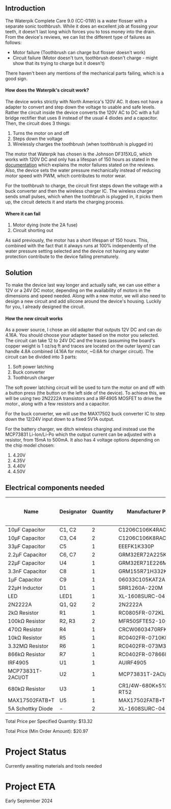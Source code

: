 ## Introduction

The Waterpik Complete Care 9.0 (CC-01W) is a water flosser with a separate sonic toothbrush. While it does an excellent job at flossing your teeth, it doesn't last long which forces you to toss money into the drain. From the device's reviews, we can list the different type of failures as follows:
- Motor failure (Toothbrush can charge but flosser doesn't work)
- Circuit failure (Motor doesn't turn, toothbrush doesn't charge - might show that its trying to charge but it doesn't)

There haven't been any mentions of the mechanical parts failing, which is a good sign.

#### How does the Waterpik's circuit work?
The device works strictly with North America's 120V AC. It does not have a adapter to convert and step down the voltage to usable and safe levels. Rather the circuit inside the device converts the 120V AC to DC with a full bridge rectifier that uses 8 instead of the usual 4 diodes and a capacitor. Then, the circuit does 3 things:
1. Turns the motor on and off
2. Steps down the voltage
3. Wirelessly charges the toothbrush (when toothbrush is plugged in)

The motor that Waterpik has chosen is the Johnson DF315XLG, which works with 120V DC and only has a lifespan of 150 hours as stated in the [documentation](https://www.effebibo.it/wp-content/uploads/2019/03/Series_High%20Voltage%20DC%20Motors_Metric.pdf) which explains the motor failures stated on the reviews. Also, the device sets the water pressure mechanically instead of reducing motor speed with PWM, which contributes to motor wear. 

For the toothbrush to charge, the circuit first steps down the voltage with a buck converter and then the wireless charger IC. The wireless charger sends small pulses, which when the toothbrush is plugged in, it picks them up, the circuit detects it and starts the charging process.

#### Where it can fail
1. Motor dying (note the 2A fuse)
3. Circuit shorting out

As said previously, the motor has a short lifespan of 150 hours. This, combined with the fact that it always runs at 100% independently of the water pressure setting selected and the device not having any water protection contribute to the device failing prematurely.

## Solution

To make the device last way longer and actually safe, we can use either a 12V or a 24V DC motor, depending on the availability of motors in the dimensions and speed needed. Along with a new motor, we will also need to design a new circuit and add silicone around the device's housing.
Luckily for you, I already designed the circuit.

#### How the new circuit works
As a power source, I chose an old adapter that outputs 12V DC and can do 4.16A. You should choose your adapter based on the motor you selected. The circuit can take 12 to 24V DC and the traces (assuming the board's copper weight is 1 oz/sq ft and traces are located on the outer layers) can handle 4.8A combined (4.16A for motor, ~0.6A for charger circuit). The circuit can be divided into 3 parts:

1. Soft power latching
2. Buck converter
3. Toothbrush charger

The soft power latching circuit will be used to turn the motor on and off with a button press (the button on the left side of the device). To achieve this, we will be using two 2N2222A transistors and a IRF4905 MOSFET to drive the motor., along with a few resistors and a capacitor.

For the buck converter, we will use the MAX17502 buck converter IC to step down the 12/24V input down to a fixed 5V1A output.

For the battery charger, we ditch wireless charging and instead use the MCP73831 Li-Ion/Li-Po which the output current can be adjusted with a resistor, from 15mA to 500mA. It also has 4 voltage options depending on the chip model chosen:
1. 4.20V
2. 4.35V
3. 4.40V
4. 4.50V

<!-- START COMPONENTS SECTION -->
## Electrical components needed

| Name | Designator | Quantity | Manufacturer Part | Supplier | Supplier Part | Price per Unit (USD) | Price per Specified Quantity (USD) | Total Price (Min Order Amount) (USD) |
| --- | --- | --- | --- | --- | --- | --- | --- | --- |
| 10µF Capacitor | C1, C2 | 2 | C1206C106K4RACAUTO | LCSC | C141190 | 0.141 | 0.282 | 0.705 |
| 10µF Capacitor | C3, C4 | 2 | C1206C106K8RAC7800 | LCSC | C600021 | 0.1221 | 0.2442 | 0.6105 |
| 33µF Capacitor | C5 | 1 | EEEFK1K330P | LCSC | C128461 | 0.3158 | 0.3158 | 1.5790000000000002 |
| 2.2µF Capacitor | C6, C7 | 2 | GRM32ER72A225KA35L | LCSC | C86054 | 0.1306 | 0.2612 | 0.653 |
| 22µF Capacitor | U4 | 1 | GRM32ER71E226ME15K | LCSC | C2167828 | 0.3308 | 0.3308 | 1.654 |
| 3.3nF Capacitor | C8 | 1 | GRM155R71H332KA01D | LCSC | C85963 | 0.0027 | 0.0027 | 0.27 |
| 1µF Capacitor | C9 | 1 | 06033C105KAT2A | LCSC | C597116 | 0.0519 | 0.0519 | 0.519 |
| 22µH Inductor | D1 | 1 | SRR1260A-220M | LCSC | C3224283 | 1.2192 | 1.2192 | 1.2192 |
| LED | LED1 | 1 | XL-1608SURC-04 | LCSC | C965798 | 0.0045 | 0.0045 | 0.44999999999999996 |
| 2N2222A | Q1, Q2 | 2 | 2N2222A | LCSC | C358533 | 0.0228 | 0.0456 | 0.456 |
| 2kΩ Resistor | R1 | 1 | RC0805FR-072KL | LCSC | C114572 | 0.002 | 0.002 | 0.2 |
| 100kΩ Resistor | R2, R3 | 2 | MFR50SFTE52-100K | LCSC | C173137 | 0.0188 | 0.0376 | 0.9400000000000001 |
| 470Ω Resistor | R4 | 1 | CRCW0603470RFKEA | LCSC | C844786 | 0.0062 | 0.0062 | 0.62 |
| 10kΩ Resistor | R5 | 1 | RC0402FR-0710KL | LCSC | C60490 | 0.0005 | 0.0005 | 0.05 |
| 3.32MΩ Resistor | R6 | 1 | RC0402FR-073M32L | LCSC | C477691 | 0.0005 | 0.0005 | 0.05 |
| 866kΩ Resistor | R7 | 1 | RC0402FR-07866KL | LCSC | C137931 | 0.0004 | 0.0004 | 0.04 |
| IRF4905 | U1 | 1 | AUIRF4905 | LCSC | C533263 | 7.9844 | 7.9844 | 7.9844 |
| MCP73831T-2ACI/OT | U2 | 1 | MCP73831T-2ACI/OT | LCSC | C424093 | 0.6925 | 0.6925 | 0.6925 |
| 680kΩ Resistor | U3 | 1 | CR1/4W-680K±5%-RT52 | LCSC | C2896880 | 0.0039 | 0.0039 | 0.19499999999999998 |
| MAX17502FATB+T | U5 | 1 | MAX17502FATB+T | LCSC | C559500 | 1.6752 | 1.6752 | 1.6752 |
| 5A Schottky Diode | - | 2 | XL-1608SURC-04 | LCSC | C7503125 | 0.0819 | 0.1638 | 0.4095 |

Total Price per Specified Quantity: $13.32

Total Price (Min Order Amount): $20.97

<!-- END COMPONENTS SECTION -->

# Project Status
Currently awaiting materials and tools needed

# Project ETA 
Early September 2024
